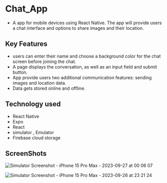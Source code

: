 # Chat_App

- A app for mobile devices using React Native. The app will
provide users a chat interface and options to share images and their
location.

## Key Features

- users can enter their name and choose a background color for the chat screen
before joining the chat.
- A page displays the conversation, as well as an input field and submit button.
- App provide users two additional communication features: sending images and location data.
- Data gets stored online and offline.

## Technology used

- React Native
- Expo
- React
- simulator , Emulator
- Firebase cloud storage

## ScreenShots

![Simulator Screenshot - iPhone 15 Pro Max - 2023-09-27 at 00 06 07](https://github.com/komalgs11/Chat_App/assets/126813272/787a4c03-f66a-4cdc-abc8-1f6864f77673)

![Simulator Screenshot - iPhone 15 Pro Max - 2023-09-26 at 23 21 24](https://github.com/komalgs11/Chat_App/assets/126813272/87367168-ab35-4f05-83cb-6369c7daf77a)

